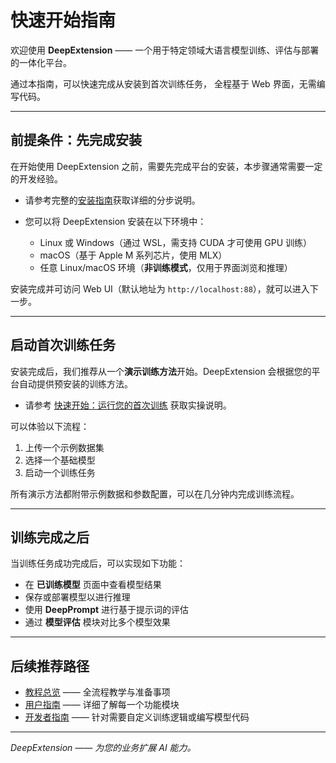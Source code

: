 # 快速开始指南

欢迎使用 **DeepExtension** —— 一个用于特定领域大语言模型训练、评估与部署的一体化平台。

通过本指南，可以快速完成从安装到首次训练任务， 全程基于 Web 界面，无需编写代码。

---

## 前提条件：先完成安装

在开始使用 DeepExtension 之前，需要先完成平台的安装，本步骤通常需要一定的开发经验。

- 请参考完整的[安装指南](../developer/install.md)获取详细的分步说明。
- 您可以将 DeepExtension 安装在以下环境中：

    - Linux 或 Windows（通过 WSL，需支持 CUDA 才可使用 GPU 训练）
    - macOS（基于 Apple M 系列芯片，使用 MLX）
    - 任意 Linux/macOS 环境（**非训练模式**，仅用于界面浏览和推理）

安装完成并可访问 Web UI（默认地址为 `http://localhost:88`），就可以进入下一步。

---

## 启动首次训练任务

安装完成后，我们推荐从一个**演示训练方法**开始。DeepExtension 会根据您的平台自动提供预安装的训练方法。

- 请参考 [快速开始：运行您的首次训练](../tutorials/tutorial-quick-start.md) 获取实操说明。

可以体验以下流程：

1. 上传一个示例数据集  
2. 选择一个基础模型  
3. 启动一个训练任务

所有演示方法都附带示例数据和参数配置，可以在几分钟内完成训练流程。

---

## 训练完成之后

当训练任务成功完成后，可以实现如下功能：

- 在 **已训练模型** 页面中查看模型结果
- 保存或部署模型以进行推理
- 使用 **DeepPrompt** 进行基于提示词的评估
- 通过 **模型评估** 模块对比多个模型效果

---

## 后续推荐路径

- [教程总览](../tutorials/overview.md) —— 全流程教学与准备事项
- [用户指南](../user-guide/ui-overview.md) —— 详细了解每一个功能模块
- [开发者指南](../developer/overview.md) —— 针对需要自定义训练逻辑或编写模型代码

---

*DeepExtension —— 为您的业务扩展 AI 能力。*
